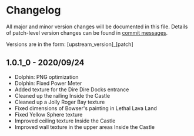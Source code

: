 # Changelog
All major and minor version changes will be documented in this file. Details of
patch-level version changes can be found in [commit messages](../../commits/master).

Versions are in the form: \[upstream_version\]_\[patch\]


## 1.0.1_0 - 2020/09/24
- Dolphin: PNG optimization
- Dolphin: Fixed Power Meter
- Added texture for the Dire Dire Docks entrance
- Cleaned up the railing Inside the Castle
- Cleaned up a Jolly Roger Bay texture
- Fixed dimensions of Bowser's painting in Lethal Lava Land
- Fixed Yellow Sphere texture
- Improved ceiling texture Inside the Castle
- Improved wall texture in the upper areas Inside the Castle
